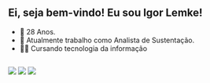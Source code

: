 ## Ei, seja bem-vindo! Eu sou Igor Lemke!

- 🎂 28 Anos.
- 💼 Atualmente trabalho como Analista de Sustentação.
- 👨‍🎓 Cursando tecnologia da informação

##

![](https://github-readme-stats.vercel.app/api?username=igorlemke&theme=transparent&hide_border=true&include_all_commits=false&count_private=true) ![](https://github-readme-streak-stats.herokuapp.com/?user=igorlemke&theme=transparent&hide_border=true) ![](https://github-readme-stats.vercel.app/api/top-langs/?username=igorlemke&theme=transparent&hide_border=true&include_all_commits=false&count_private=true&layout=compact)
<br><br>
